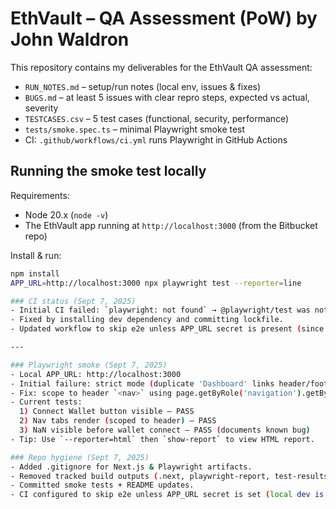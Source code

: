 # EthVault – QA Assessment (PoW) by John Waldron

This repository contains my deliverables for the EthVault QA assessment:
- `RUN_NOTES.md` – setup/run notes (local env, issues & fixes)
- `BUGS.md` – at least 5 issues with clear repro steps, expected vs actual, severity
- `TESTCASES.csv` – 5 test cases (functional, security, performance)
- `tests/smoke.spec.ts` – minimal Playwright smoke test
- CI: `.github/workflows/ci.yml` runs Playwright in GitHub Actions

## Running the smoke test locally

Requirements:
- Node 20.x (`node -v`)
- The EthVault app running at `http://localhost:3000` (from the Bitbucket repo)

Install & run:
```bash
npm install
APP_URL=http://localhost:3000 npx playwright test --reporter=line

### CI status (Sept 7, 2025)
- Initial CI failed: `playwright: not found` → @playwright/test was not installed.
- Fixed by installing dev dependency and committing lockfile.
- Updated workflow to skip e2e unless APP_URL secret is present (since localhost is not reachable from GitHub runners).

---

### Playwright smoke (Sept 7, 2025)
- Local APP_URL: http://localhost:3000
- Initial failure: strict mode (duplicate 'Dashboard' links header/footer).
- Fix: scope to header `<nav>` using page.getByRole('navigation').getByRole('link', …).
- Current tests:
  1) Connect Wallet button visible — PASS
  2) Nav tabs render (scoped to header) — PASS
  3) NaN visible before wallet connect — PASS (documents known bug)
- Tip: Use `--reporter=html` then `show-report` to view HTML report.

### Repo hygiene (Sept 7, 2025)
- Added .gitignore for Next.js & Playwright artifacts.
- Removed tracked build outputs (.next, playwright-report, test-results) via `git rm --cached`.
- Committed smoke tests + README updates.
- CI configured to skip e2e unless APP_URL secret is set (local dev is not reachable by GitHub runners).
